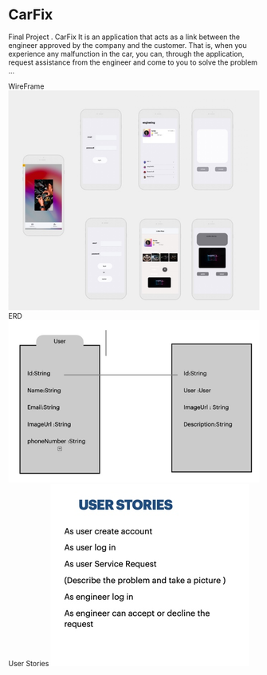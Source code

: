 # CarFix
Final Project .
CarFix 
It is an application that acts as a link between the engineer approved by the company and the customer. That is, when you experience any malfunction in the car, you can, through the application, request assistance from the engineer and come to you to solve the problem …

 WireFrame
![](wireFrame.jpg)
 ERD 
![](ERD.jpg)
 User Stories
![](userstories.jpg)
